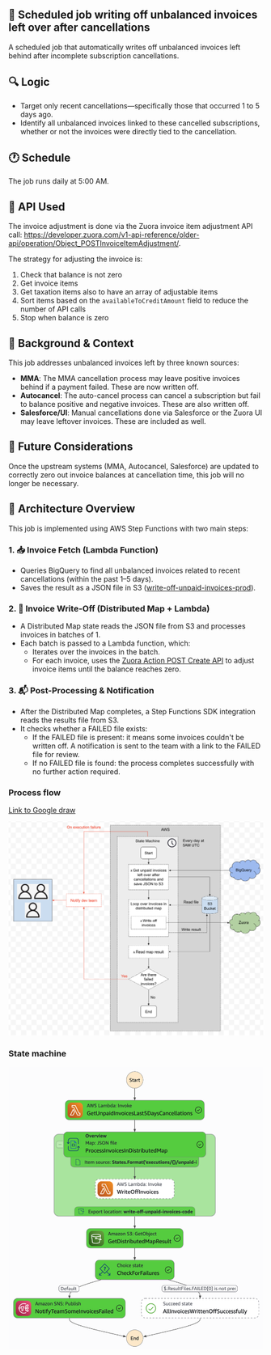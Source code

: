 ## 🔁 Scheduled job writing off unbalanced invoices left over after cancellations

A scheduled job that automatically writes off unbalanced invoices left behind after incomplete subscription cancellations.

## 🔍 Logic

- Target only recent cancellations—specifically those that occurred 1 to 5 days ago.
- Identify all unbalanced invoices linked to these cancelled subscriptions, whether or not the invoices were directly tied to the cancellation.

## 🕐 Schedule

The job runs daily at 5:00 AM.

## 🔧 API Used

The invoice adjustment is done via the Zuora invoice item adjustment API call: https://developer.zuora.com/v1-api-reference/older-api/operation/Object_POSTInvoiceItemAdjustment/.

The strategy for adjusting the invoice is:

1. Check that balance is not zero
2. Get invoice items
3. Get taxation items also to have an array of adjustable items
4. Sort items based on the `availableToCreditAmount` field to reduce the number of API calls
5. Stop when balance is zero

## 🧾 Background & Context

This job addresses unbalanced invoices left by three known sources:

- **MMA**: The MMA cancellation process may leave positive invoices behind if a payment failed. These are now written off.
- **Autocancel**: The auto-cancel process can cancel a subscription but fail to balance positive and negative invoices. These are also written off.
- **Salesforce/UI**: Manual cancellations done via Salesforce or the Zuora UI may leave leftover invoices. These are included as well.

## 📌 Future Considerations

Once the upstream systems (MMA, Autocancel, Salesforce) are updated to correctly zero out invoice balances at cancellation time, this job will no longer be necessary.

## 🧩 Architecture Overview

This job is implemented using AWS Step Functions with two main steps:

### 1. 📥 Invoice Fetch (Lambda Function)

- Queries BigQuery to find all unbalanced invoices related to recent cancellations (within the past 1–5 days).
- Saves the result as a JSON file in S3 ([write-off-unpaid-invoices-prod](https://eu-west-1.console.aws.amazon.com/s3/buckets/write-off-unpaid-invoices-prod?region=eu-west-1&tab=objects&bucketType=general)).

### 2. 🔁 Invoice Write-Off (Distributed Map + Lambda)

- A Distributed Map state reads the JSON file from S3 and processes invoices in batches of 1.
- Each batch is passed to a Lambda function, which:
  - Iterates over the invoices in the batch.
  - For each invoice, uses the [Zuora Action POST Create API](https://developer.zuora.com/v1-api-reference/api/operation/Action_POSTcreate/) to adjust invoice items until the balance reaches zero.

### 3. 📬 Post-Processing & Notification

- After the Distributed Map completes, a Step Functions SDK integration reads the results file from S3.
- It checks whether a FAILED file exists:
  - If the FAILED file is present: it means some invoices couldn't be written off. A notification is sent to the team with a link to the FAILED file for review.
  - If no FAILED file is found: the process completes successfully with no further action required.

### Process flow

[Link to Google draw](https://docs.google.com/drawings/d/1NvOgz0p-3R7uS3A2oeTN3qqGc7fcixXRCfXldFT-dqM/edit)

![Diagram](./docs/diagram.png)

### State machine

![Diagram](./docs/state-machine.png)
